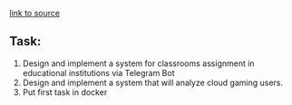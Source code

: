 [link to source](https://hackmd.io/@gFZmdMTOQxGFHEFqqU8pMQ/S1cZqwefo)
## Task:

1.  Design and implement a system for classrooms assignment in educational institutions via Telegram Bot
2.  Design and implement a system that will analyze cloud gaming users.
3.  Put first task in docker 